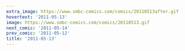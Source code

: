 ```yaml
---
extra_image: https://www.smbc-comics.com/comics/20110513after.gif
hovertext: '2011-05-13'
image: https://www.smbc-comics.com/comics/20110513.gif
next_comic: '2011-05-14'
prev_comic: '2011-05-12'
title: '2011-05-13'
---
```


